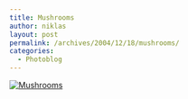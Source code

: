 ```yaml
---
title: Mushrooms
author: niklas
layout: post
permalink: /archives/2004/12/18/mushrooms/
categories:
  - Photoblog
---
```

<a rel="lightbox[photoblog]" href="/photoblog/IMG_9807.jpg"><img src="/photoblog/IMG_9807.sized.jpg" alt="Mushrooms" title="Mushrooms" border="0" /></a>